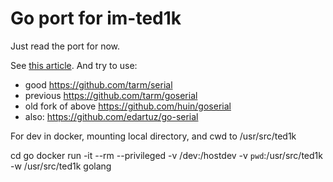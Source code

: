 # Go port for im-ted1k

Just read the port for now.

See [this article](http://reprage.com/post/using-golang-to-connect-raspberrypi-and-arduino/).
And try to use:

- good https://github.com/tarm/serial
- previous https://github.com/tarm/goserial
- old fork of above https://github.com/huin/goserial
- also: https://github.com/edartuz/go-serial

For dev in docker, mounting local directory, and cwd to /usr/src/ted1k

cd go
docker run -it --rm --privileged -v /dev:/hostdev -v `pwd`:/usr/src/ted1k -w /usr/src/ted1k  golang
